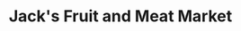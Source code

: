 ---
title: "Jack's Fruit and Meat Market"
url: /midland/jacks-fruit-and-meat-market/
shop: Gemüse & Obst
---